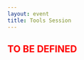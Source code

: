 ```yaml
---
layout: event
title: Tools Session
---
```


<div>
    <h2 class="sub-title2 text-center" style="color: red;"><b>TO BE DEFINED</b></h2>
</div>